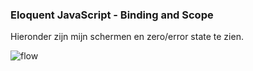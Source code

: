 ### Eloquent JavaScript - Binding and Scope
Hieronder zijn mijn schermen en zero/error state te zien.

![flow](https://user-images.githubusercontent.com/24520560/75521008-1a419d00-5a07-11ea-88c6-5338dfaf5486.jpg)
